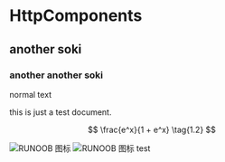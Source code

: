 # HttpComponents

## another soki

### another another soki

normal text

this is just a test document.

$$
\frac{e^x}{1 + e^x} \tag{1.2}
$$

![RUNOOB 图标](http://static.runoob.com/images/runoob-logo.png)
![RUNOOB 图标](http://static.runoob.com/images/runoob-logo.png "RUNOOB")
test